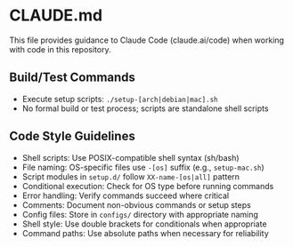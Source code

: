 # CLAUDE.md

This file provides guidance to Claude Code (claude.ai/code) when working with code in this repository.

## Build/Test Commands
- Execute setup scripts: `./setup-[arch|debian|mac].sh`
- No formal build or test process; scripts are standalone shell scripts

## Code Style Guidelines
- Shell scripts: Use POSIX-compatible shell syntax (sh/bash)
- File naming: OS-specific files use `-[os]` suffix (e.g., `setup-mac.sh`)
- Script modules in `setup.d/` follow `XX-name-[os|all]` pattern
- Conditional execution: Check for OS type before running commands
- Error handling: Verify commands succeed where critical
- Comments: Document non-obvious commands or setup steps
- Config files: Store in `configs/` directory with appropriate naming
- Shell style: Use double brackets for conditionals when appropriate
- Command paths: Use absolute paths when necessary for reliability